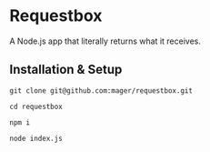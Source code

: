 # Requestbox

A Node.js app that literally returns what it receives.

## Installation & Setup

`git clone git@github.com:mager/requestbox.git`

`cd requestbox`

`npm i`

`node index.js`


